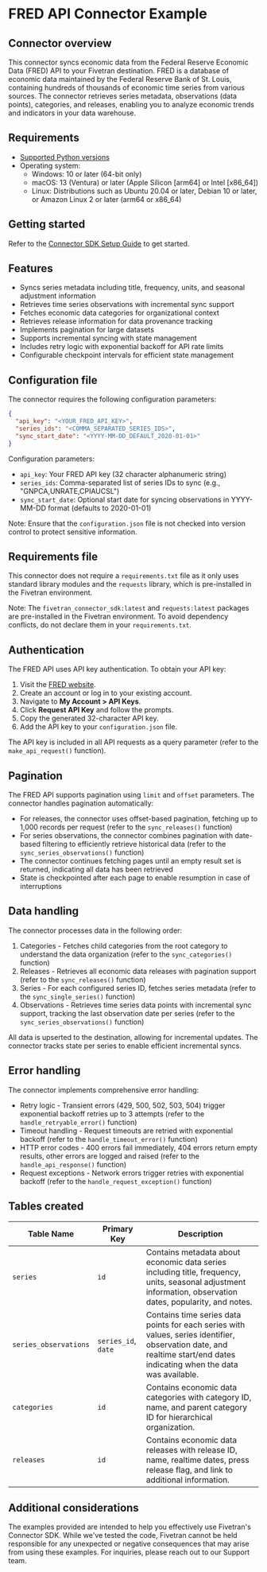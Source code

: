 # FRED API Connector Example

## Connector overview

This connector syncs economic data from the Federal Reserve Economic Data (FRED) API to your Fivetran destination. FRED is a database of economic data maintained by the Federal Reserve Bank of St. Louis, containing hundreds of thousands of economic time series from various sources. The connector retrieves series metadata, observations (data points), categories, and releases, enabling you to analyze economic trends and indicators in your data warehouse.

## Requirements

- [Supported Python versions](https://github.com/fivetran/fivetran_connector_sdk/blob/main/README.md#requirements)
- Operating system:
  - Windows: 10 or later (64-bit only)
  - macOS: 13 (Ventura) or later (Apple Silicon [arm64] or Intel [x86_64])
  - Linux: Distributions such as Ubuntu 20.04 or later, Debian 10 or later, or Amazon Linux 2 or later (arm64 or x86_64)

## Getting started

Refer to the [Connector SDK Setup Guide](https://fivetran.com/docs/connectors/connector-sdk/setup-guide) to get started.

## Features

- Syncs series metadata including title, frequency, units, and seasonal adjustment information
- Retrieves time series observations with incremental sync support
- Fetches economic data categories for organizational context
- Retrieves release information for data provenance tracking
- Implements pagination for large datasets
- Supports incremental syncing with state management
- Includes retry logic with exponential backoff for API rate limits
- Configurable checkpoint intervals for efficient state management

## Configuration file

The connector requires the following configuration parameters:

```json
{
  "api_key": "<YOUR_FRED_API_KEY>",
  "series_ids": "<COMMA_SEPARATED_SERIES_IDS>",
  "sync_start_date": "<YYYY-MM-DD_DEFAULT_2020-01-01>"
}
```

Configuration parameters:

- `api_key`: Your FRED API key (32 character alphanumeric string)
- `series_ids`: Comma-separated list of series IDs to sync (e.g., "GNPCA,UNRATE,CPIAUCSL")
- `sync_start_date`: Optional start date for syncing observations in YYYY-MM-DD format (defaults to 2020-01-01)

Note: Ensure that the `configuration.json` file is not checked into version control to protect sensitive information.

## Requirements file

This connector does not require a `requirements.txt` file as it only uses standard library modules and the `requests` library, which is pre-installed in the Fivetran environment.

Note: The `fivetran_connector_sdk:latest` and `requests:latest` packages are pre-installed in the Fivetran environment. To avoid dependency conflicts, do not declare them in your `requirements.txt`.

## Authentication

The FRED API uses API key authentication. To obtain your API key:

1. Visit the [FRED website](https://fred.stlouisfed.org).
2. Create an account or log in to your existing account.
3. Navigate to **My Account > API Keys**.
4. Click **Request API Key** and follow the prompts.
5. Copy the generated 32-character API key.
6. Add the API key to your `configuration.json` file.

The API key is included in all API requests as a query parameter (refer to the `make_api_request()` function).

## Pagination

The FRED API supports pagination using `limit` and `offset` parameters. The connector handles pagination automatically:

- For releases, the connector uses offset-based pagination, fetching up to 1,000 records per request (refer to the `sync_releases()` function)
- For series observations, the connector combines pagination with date-based filtering to efficiently retrieve historical data (refer to the `sync_series_observations()` function)
- The connector continues fetching pages until an empty result set is returned, indicating all data has been retrieved
- State is checkpointed after each page to enable resumption in case of interruptions

## Data handling

The connector processes data in the following order:

1. Categories - Fetches child categories from the root category to understand the data organization (refer to the `sync_categories()` function)
2. Releases - Retrieves all economic data releases with pagination support (refer to the `sync_releases()` function)
3. Series - For each configured series ID, fetches series metadata (refer to the `sync_single_series()` function)
4. Observations - Retrieves time series data points with incremental sync support, tracking the last observation date per series (refer to the `sync_series_observations()` function)

All data is upserted to the destination, allowing for incremental updates. The connector tracks state per series to enable efficient incremental syncs.

## Error handling

The connector implements comprehensive error handling:

- Retry logic - Transient errors (429, 500, 502, 503, 504) trigger exponential backoff retries up to 3 attempts (refer to the `handle_retryable_error()` function)
- Timeout handling - Request timeouts are retried with exponential backoff (refer to the `handle_timeout_error()` function)
- HTTP error codes - 400 errors fail immediately, 404 errors return empty results, other errors are logged and raised (refer to the `handle_api_response()` function)
- Request exceptions - Network errors trigger retries with exponential backoff (refer to the `handle_request_exception()` function)

## Tables created

| Table Name            | Primary Key         | Description                                                                                                                                                             |
|-----------------------|---------------------|-------------------------------------------------------------------------------------------------------------------------------------------------------------------------|
| `series`              | `id`                | Contains metadata about economic data series including title, frequency, units, seasonal adjustment information, observation dates, popularity, and notes.              |
| `series_observations` | `series_id`, `date` | Contains time series data points for each series with values, series identifier, observation date, and realtime start/end dates indicating when the data was available. |
| `categories`          | `id`                | Contains economic data categories with category ID, name, and parent category ID for hierarchical organization.                                                         |
| `releases`            | `id`                | Contains economic data releases with release ID, name, realtime dates, press release flag, and link to additional information.                                          |

## Additional considerations

The examples provided are intended to help you effectively use Fivetran's Connector SDK. While we've tested the code, Fivetran cannot be held responsible for any unexpected or negative consequences that may arise from using these examples. For inquiries, please reach out to our Support team.
